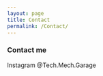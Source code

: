 ```yaml
---
layout: page
title: Contact
permalink: /Contact/
---
```


### Contact me

Instagram @Tech.Mech.Garage
